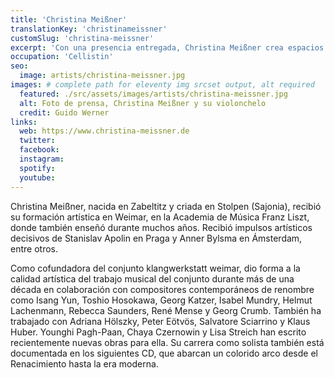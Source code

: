 ```yaml
---
title: 'Christina Meißner'
translationKey: 'christinameissner'
customSlug: 'christina-meissner'
excerpt: 'Con una presencia entregada, Christina Meißner crea espacios artísticos inconfundibles y absolutamente dignos de ser escuchados.'
occupation: 'Cellistin'
seo:
  image: artists/christina-meissner.jpg
images: # complete path for eleventy img srcset output, alt required
  featured: ./src/assets/images/artists/christina-meissner.jpg
  alt: Foto de prensa, Christina Meißner y su violonchelo
  credit: Guido Werner
links:
  web: https://www.christina-meissner.de
  twitter:
  facebook:
  instagram:
  spotify:
  youtube:
---
```


Christina Meißner, nacida en Zabeltitz y criada en Stolpen (Sajonia), recibió su formación artística en Weimar, en la Academia de Música Franz Liszt, donde también enseñó durante muchos años. Recibió impulsos artísticos decisivos de Stanislav Apolin en Praga y Anner Bylsma en Ámsterdam, entre otros.

Como cofundadora del conjunto klangwerkstatt weimar, dio forma a la calidad artística del trabajo musical del conjunto durante más de una década en colaboración con compositores contemporáneos de renombre como Isang Yun, Toshio Hosokawa, Georg Katzer, Isabel Mundry, Helmut Lachenmann, Rebecca Saunders, René Mense y Georg Crumb. También ha trabajado con Adriana Hölszky, Peter Eötvös, Salvatore Sciarrino y Klaus Huber. Younghi Pagh-Paan, Chaya Czernowin y Lisa Streich han escrito recientemente nuevas obras para ella.
Su carrera como solista también está documentada en los siguientes CD, que abarcan un colorido arco desde el Renacimiento hasta la era moderna.

